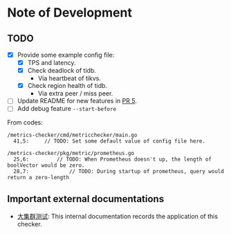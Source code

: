 # Note of Development

## TODO
- [x] Provide some example config file:
  - [x] TPS and latency.
  - [x] Check deadlock of tidb.
    - Via heartbeat of tikvs.
  - [x] Check region health of tidb.
    - Via extra peer / miss peer.
- [ ] Update README for new features in [PR 5](https://github.com/PingCAP-QE/metrics-checker/pull/5).
- [ ] Add debug feature `--start-before`

From codes:
```
/metrics-checker/cmd/metricchecker/main.go
  41,5: 	// TODO: Set some default value of config file here.

/metrics-checker/pkg/metric/prometheus.go
  25,6: 		// TODO: When Prometheus doesn't up, the length of boolVector would be zero.
  28,7: 			// TODO: During startup of prometheus, query would return a zero-length
```

## Important external documentations
- [大集群测试](https://docs.google.com/document/d/1EEFZVSifkDFwBzkzMKxhs3YmBJ_WHdkRXQDxrJfG_Pk/edit?ts=5ff6ee26#heading=h.crmsk8lqu128): This internal documentation records the application of this checker.


